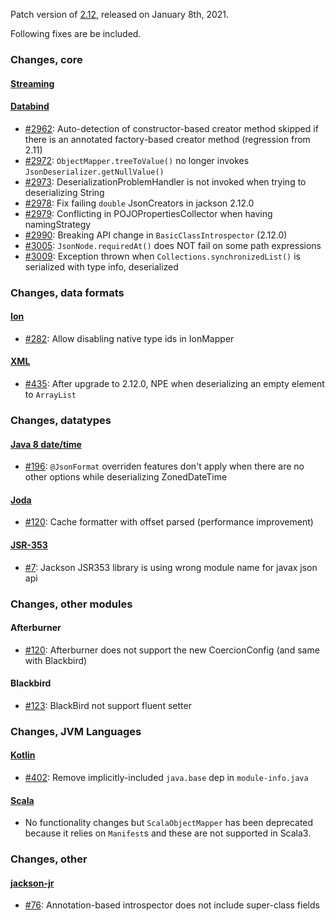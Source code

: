 Patch version of [2.12](Jackson-Release-2.12), released on January 8th, 2021.

Following fixes are be included.

### Changes, core

#### [Streaming](../../jackson-core)

#### [Databind](../../jackson-databind)

* [#2962](../../jackson-databind/issues/2962): Auto-detection of constructor-based creator method skipped if there is an annotated factory-based creator method (regression from 2.11)
* [#2972](../../jackson-databind/issues/2972): `ObjectMapper.treeToValue()` no longer invokes `JsonDeserializer.getNullValue()`
* [#2973](../../jackson-databind/issues/2973): DeserializationProblemHandler is not invoked when trying to deserializing String
* [#2978](../../jackson-databind/issues/2978): Fix failing `double` JsonCreators in jackson 2.12.0
* [#2979](../../jackson-databind/issues/2979): Conflicting in POJOPropertiesCollector when having namingStrategy
* [#2990](../../jackson-databind/issues/2990): Breaking API change in `BasicClassIntrospector` (2.12.0)
* [#3005](../../jackson-databind/issues/3005): `JsonNode.requiredAt()` does NOT fail on some path expressions
* [#3009](../../jackson-databind/issues/3009): Exception thrown when `Collections.synchronizedList()` is serialized with type info, deserialized

### Changes, data formats

#### [Ion](../../jackson-dataformats-binary)

* [#282](../../jackson-dataformats-binary/issues/282): Allow disabling native type ids in IonMapper 

#### [XML](../../jackson-dataformat-xml/)

* [#435](../../jackson-dataformat-xml/issues/435): After upgrade to 2.12.0, NPE when deserializing an empty element to `ArrayList`

### Changes, datatypes

#### [Java 8 date/time](../../jackson-modules-java8)

* [#196](../../jackson-modules-java8/issues/196): `@JsonFormat` overriden features don't apply when there are no other
options while deserializing ZonedDateTime

#### [Joda](../../jackson-datatype-joda)

* [#120](../../jackson-datatype-joda/issues/120): Cache formatter with offset parsed (performance improvement)

#### [JSR-353](../../jackson-datatypes-misc)

* [#7](../../jackson-datatypes-misc/issues/7): Jackson JSR353 library is using wrong module name for javax json api

### Changes, other modules

#### Afterburner

* [#120](../../jackson-modules-base/issues/120): Afterburner does not support the new CoercionConfig (and same with Blackbird)

#### Blackbird

* [#123](../../jackson-modules-base/issues/123): BlackBird not support fluent setter

### Changes, JVM Languages

#### [Kotlin](../../jackson-module-kotlin)

* [#402](../../jackson-module-kotlin/issues/402): Remove implicitly-included `java.base` dep in `module-info.java`

#### [Scala](../../jackson-module-scala)

* No functionality changes but `ScalaObjectMapper` has been deprecated because it relies on `Manifest`s and these are not supported in Scala3.

### Changes, other

#### [jackson-jr](../../jackson-jr)

* [#76](../../jackson-jr/issues/76): Annotation-based introspector does not include super-class fields
